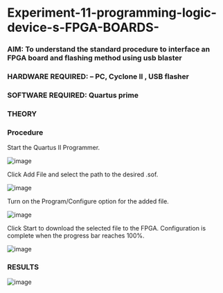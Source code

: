 # Experiment-11-programming-logic-device-s-FPGA-BOARDS-
 ### AIM: To understand the standard procedure to interface an FPGA board and flashing method using usb blaster 
### HARDWARE REQUIRED:  – PC, Cyclone II , USB flasher
### SOFTWARE REQUIRED:   Quartus prime
### THEORY 

### Procedure 
 

Start the Quartus II Programmer.

![image](https://user-images.githubusercontent.com/94165327/174056895-2f309b32-d98d-4ac4-9b5f-702b53401af6.png)

Click Add File and select the path to the desired .sof.

![image](https://user-images.githubusercontent.com/94165327/174056949-4e2b2b85-3651-44a9-84c5-472b43d2016f.png)

Turn on the Program/Configure option for the added file.

![image](https://user-images.githubusercontent.com/94165327/174057019-1801b83f-7299-4365-9018-af8e5bcf2641.png)

Click Start to download the selected file to the FPGA. Configuration is complete when the progress bar reaches 100%.
 

![image](https://user-images.githubusercontent.com/94165327/174057065-ad352d08-26a4-4fb3-97fc-612895b91442.png)





### RESULTS 
![image](https://user-images.githubusercontent.com/94165327/174057120-9042cff5-cde4-4772-9f2b-6569a7f48e36.png)
